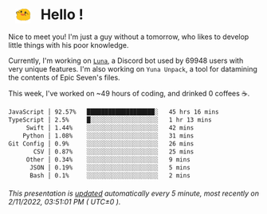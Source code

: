 <h1>   <img src="./spoink.gif" style="vertical-align:middle;" width="30px">   Hello ! </h1>

Nice to meet you! I'm just a guy without a tomorrow, who likes to develop little things with his poor knowledge.

Currently, I'm working on <a href='https://github.com/Asgarrrr/Luna'>`Luna`</a>, a Discord bot used by 69948 users with very unique features. I'm also working on `Yuna Unpack`, a tool for datamining the contents of Epic Seven's files.

This week, I've worked on ~49 hours of coding, and drinked 0 coffees ☕.

```
JavaScript │ 92.57%   ███████████████████░   45 hrs 16 mins
TypeScript │ 2.5%     █░░░░░░░░░░░░░░░░░░░   1 hr 13 mins
     Swift │ 1.44%    ░░░░░░░░░░░░░░░░░░░░   42 mins
    Python │ 1.08%    ░░░░░░░░░░░░░░░░░░░░   31 mins
Git Config │ 0.9%     ░░░░░░░░░░░░░░░░░░░░   26 mins
       CSV │ 0.87%    ░░░░░░░░░░░░░░░░░░░░   25 mins
     Other │ 0.34%    ░░░░░░░░░░░░░░░░░░░░   9 mins
      JSON │ 0.19%    ░░░░░░░░░░░░░░░░░░░░   5 mins
      Bash │ 0.1%     ░░░░░░░░░░░░░░░░░░░░   2 mins
```

###### This presentation is [updated](https://github.com/Asgarrrr) automatically every 5 minute, most recently on 2/11/2022, 03:51:01 PM ( UTC±0 ).